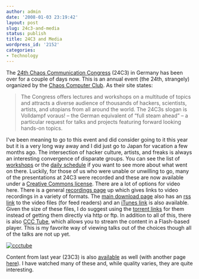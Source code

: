```yaml
---
author: admin
date: '2008-01-03 23:19:42'
layout: post
slug: 24c3-and-media
status: publish
title: 24C3 and Media
wordpress_id: '2152'
categories:
- Technology
---
```


The [24th Chaos Communication
Congress](http://events.ccc.de/congress/2007/Main_Page) (24C3) in
Germany has been over for a couple of days now. This is an annual event
(the 24th, strangely) organized by the [Chaos Computer
Club](http://www.ccc.de/). As their site states:

> The Congress offers lectures and workshops on a multitude of topics
> and attracts a diverse audience of thousands of hackers, scientists,
> artists, and utopians from all around the world. The 24C3s slogan is
> Volldampf voraus! – the German equivalent of “full steam ahead” – a
> particular request for talks and projects featuring forward looking
> hands-on topics.

I've been meaning to go to this event and did consider going to it this
year but it is a very long way away and I did just go to Japan for
vacation a few months ago. The intersection of hacker culture, artists,
and freaks is always an interesting convergence of disparate groups. You
can see the list of
[workshops](http://events.ccc.de/congress/2007/Workshops) or the [daily
schedule](http://events.ccc.de/congress/2007/Fahrplan/) if you want to
see more about what went on there. Luckily, for those of us who were
unable or unwilling to go, many of the presentations at 24C3 were
recorded and these are now available under a [Creative Commons
license](http://creativecommons.org/licenses/by-nc-nd/2.0/de/). There
are a lot of options for video here. There is a general [recordings
page](http://events.ccc.de/congress/2007/Conference_Recordings) up which
gives links to video recordings in a variety of formats. The [main
download page](http://chaosradio.ccc.de/24c3_m4v.html) also has an [rss
link](http://chaosradio.ccc.de/24c3_m4v-all.rss) to the video files (for
feed readers) and an [iTunes
link](http://phobos.apple.com/WebObjects/MZStore.woa/wa/viewPodcast?id=271251344)
is also available. Given the size of these files, I do suggest using the
[torrent links](http://outpost.h3q.com/fnord/24c3-torrents/) for them
instead of getting them directly via http or ftp. In addition to all of
this, there is also [CCC Tube](http://24c3.ccctube.de), which allows you
to stream the content in a Flash-based player. This is my favorite way
of viewing talks out of the choices though all of the talks are not up
yet.

[![ccctube](http://farm3.static.flickr.com/2050/2165567582_3b3865ee81.jpg)](http://www.flickr.com/photos/albill/2165567582/ "ccctube by albill, on Flickr")

Content from last year (23C3) is also
[available](http://chaosradio.ccc.de/23c3_m4v.html) as well (with
another page
[here](http://events.ccc.de/congress/2006-static/static/s/t/r/Streams.html)).
I have watched many of these and, while quality varies, they are quite
interesting.
